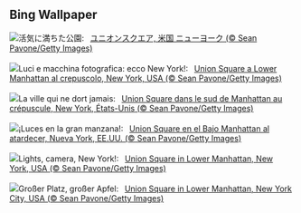 ## Bing Wallpaper
![](https://www.bing.com/th?id=OHR.UnionSquareNYC_JA-JP5528212006_UHD.jpg&w=1000)活気に満ちた公園:&nbsp;&ensp;[ユニオンスクエア, 米国 ニューヨーク (© Sean Pavone/Getty Images)](https://www.bing.com/th?id=OHR.UnionSquareNYC_JA-JP5528212006_UHD.jpg)
<br><br/>
![](https://www.bing.com/th?id=OHR.UnionSquareNYC_IT-IT3337017060_UHD.jpg&w=1000)Luci e macchina fotografica: ecco New York!:&nbsp;&ensp;[Union Square a Lower Manhattan al crepuscolo, New York, USA (© Sean Pavone/Getty Images)](https://www.bing.com/th?id=OHR.UnionSquareNYC_IT-IT3337017060_UHD.jpg)
<br><br/>
![](https://www.bing.com/th?id=OHR.UnionSquareNYC_FR-FR8135739524_UHD.jpg&w=1000)La ville qui ne dort jamais:&nbsp;&ensp;[Union Square dans le sud de Manhattan au crépuscule, New York, États-Unis (© Sean Pavone/Getty Images)](https://www.bing.com/th?id=OHR.UnionSquareNYC_FR-FR8135739524_UHD.jpg)
<br><br/>
![](https://www.bing.com/th?id=OHR.UnionSquareNYC_ES-ES8980958593_UHD.jpg&w=1000)¡Luces en la gran manzana!:&nbsp;&ensp;[Union Square en el Bajo Manhattan al atardecer, Nueva York, EE.UU. (© Sean Pavone/Getty Images)](https://www.bing.com/th?id=OHR.UnionSquareNYC_ES-ES8980958593_UHD.jpg)
<br><br/>
![](https://www.bing.com/th?id=OHR.UnionSquareNYC_EN-GB2643158378_UHD.jpg&w=1000)Lights, camera, New York!:&nbsp;&ensp;[Union Square in Lower Manhattan, New York, USA (© Sean Pavone/Getty Images)](https://www.bing.com/th?id=OHR.UnionSquareNYC_EN-GB2643158378_UHD.jpg)
<br><br/>
![](https://www.bing.com/th?id=OHR.UnionSquareNYC_DE-DE5106138170_UHD.jpg&w=1000)Großer Platz, großer Apfel:&nbsp;&ensp;[Union Square in Lower Manhattan, New York City, USA (© Sean Pavone/Getty Images)](https://www.bing.com/th?id=OHR.UnionSquareNYC_DE-DE5106138170_UHD.jpg)
<br><br/>
